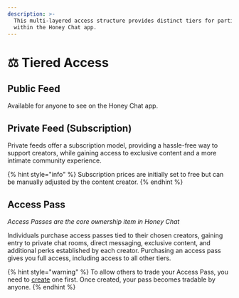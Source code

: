 ```yaml
---
description: >-
  This multi-layered access structure provides distinct tiers for participant
  within the Honey Chat app.
---
```


# ⚖️ Tiered Access

## Public Feed

Available for anyone to see on the Honey Chat app.&#x20;

## Private Feed (Subscription)

Private feeds offer a subscription model, providing a hassle-free way to support creators, while gaining access to exclusive content and a more intimate community experience.

{% hint style="info" %}
Subscription prices are initially set to free but can be manually adjusted by the content creator.
{% endhint %}

## Access Pass

_Access Passes are the core ownership item in Honey Chat_

Individuals purchase access passes tied to their chosen creators, gaining entry to private chat rooms, direct messaging, exclusive content, and additional perks established by each creator. Purchasing an access pass gives you full access, including access to all other tiers. &#x20;

{% hint style="warning" %}
To allow others to trade your Access Pass, you need to [create](../../how-to-guides/setup-your-chatroom.md) one first. Once created, your pass becomes tradable by anyone.
{% endhint %}

